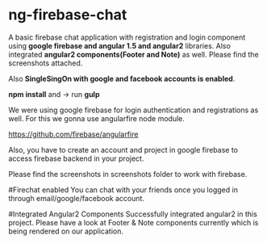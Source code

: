 # ng-firebase-chat
A basic firebase chat application with registration and login component using **google firebase and angular 1.5 and angular2** libraries. Also integrated **angular2 components(Footer and Note)** as well. Please find the screenshots attached.

Also **SingleSingOn with google and facebook accounts is enabled**.

**npm install** and
-> run **gulp**

We were using google firebase for login authentication and registrations as well. For this we gonna use angularfire node module.

https://github.com/firebase/angularfire

Also, you have to create an account and project in google firebase to access firebase backend in your project.

Please find the screenshots in screenshots folder to work with firebase.

#Firechat enabled
You can chat with your friends once you logged in through email/google/facebook account.

#Integrated Angular2 Components
Successfully integrated angular2 in this project. Please have a look at Footer & Note components currently which is being rendered on our application.
